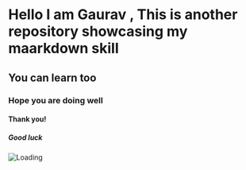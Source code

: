 # Hello I am Gaurav , This is another repository showcasing my maarkdown skill
## You can learn too
### Hope you are doing well
#### Thank you!
##### Good luck

![Loading](https://encrypted-tbn0.gstatic.com/images?q=tbn:ANd9GcSO9j87ajKdaMAlyQ1TnerDwkeuVyjLwumcD9pTz9m4dfoArt-GwBK4W-5FLdbjn0K-WCY&usqp=CAU)
